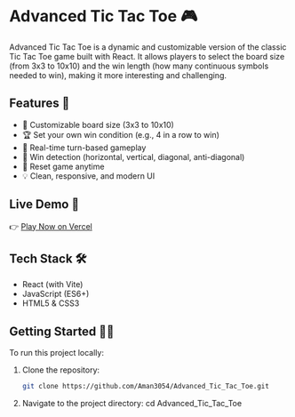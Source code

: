 # Advanced Tic Tac Toe 🎮

Advanced Tic Tac Toe is a dynamic and customizable version of the classic Tic Tac Toe game built with React. It allows players to select the board size (from 3x3 to 10x10) and the win length (how many continuous symbols needed to win), making it more interesting and challenging.

## Features 🚀

- 🔢 Customizable board size (3x3 to 10x10)
- 🏆 Set your own win condition (e.g., 4 in a row to win)
- 🔄 Real-time turn-based gameplay
- 🧠 Win detection (horizontal, vertical, diagonal, anti-diagonal)
- 🔁 Reset game anytime
- 💡 Clean, responsive, and modern UI

## Live Demo 🔗

👉 [Play Now on Vercel](https://advanced-tic-tac-toe-eta.vercel.app)

## Tech Stack 🛠️

- React (with Vite)
- JavaScript (ES6+)
- HTML5 & CSS3

## Getting Started 🧑‍💻

To run this project locally:

1. Clone the repository:
   ```bash
   git clone https://github.com/Aman3054/Advanced_Tic_Tac_Toe.git
2. Navigate to the project directory:
   cd Advanced_Tic_Tac_Toe
